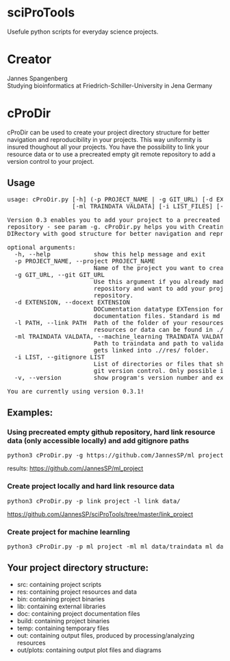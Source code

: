 # sciProTools
Usefule python scripts for everyday science projects.

# Creator
Jannes Spangenberg<br>
Studying bioinformatics at Friedrich-Schiller-University in Jena Germany<br>

# cProDir
cProDir can be used to create your project directory structure for better navigation and reproducibility in your projects.
This way uniformity is insured thoughout all your projects.
You have the possibility to link your resource data or to use a precreated empty git remote repository to add a version control to your project.

## Usage
<pre>
usage: cProDir.py [-h] (-p PROJECT_NAME | -g GIT_URL) [-d EXTENSION] [-l PATH]
                  [-ml TRAINDATA VALDATA] [-i LIST_FILES] [-v]

Version 0.3 enables you to add your project to a precreated remote git
repository - see param -g. cProDir.py helps you with Creating your PROject
DIRectory with good structure for better navigation and reproducibility.

optional arguments:
  -h, --help            show this help message and exit
  -p PROJECT_NAME, --project PROJECT_NAME
                        Name of the project you want to create locally.
  -g GIT_URL, --git GIT_URL
                        Use this argument if you already made an empty
                        repository and want to add your project to the remote
                        repository.
  -d EXTENSION, --docext EXTENSION
                        DOCumentation datatype EXTension for your
                        documentation files. Standard is md for markdown.
  -l PATH, --link PATH  Path of the folder of your resources/data. The linked
                        resources or data can be found in ./<project>/res/.
  -ml TRAINDATA VALDATA, --machine_learning TRAINDATA VALDATA
                        Path to traindata and path to validationsdata. Data
                        gets linked into ./<project>/res/ folder.
  -i LIST, --gitignore LIST
                        List of directories or files that should be ignored in
                        git version control. Only possible if -g is used!
  -v, --version         show program's version number and exit

You are currently using version 0.3.1!
</pre>

## Examples:

### Using precreated empty github repository, hard link resource data (only accessible locally) and add gitignore paths
<pre>
python3 cProDir.py -g https://github.com/JannesSP/ml_project -ml ml_data/traindata ml_data/valdata -i 'res/*' -i '!res/README.md' -i '.gitignore'
</pre>
results: https://github.com/JannesSP/ml_project

### Create project locally and hard link resource data
<pre>
python3 cProDir.py -p link_project -l link_data/
</pre>
https://github.com/JannesSP/sciProTools/tree/master/link_project

### Create project for machine learnling
<pre>
python3 cProDir.py -p ml_project -ml ml_data/traindata ml_data/valdata
</pre>



## Your project directory structure:
-   src: containing project scripts
-   res: containing project resources and data
-   bin: containing project binaries
-   lib: containing external libraries
-   doc: containing project documentation files
-   build: containing project binaries
-   temp: containing temporary files
-   out: containing output files, produced by processing/analyzing resources
-   out/plots: containing output plot files and diagrams